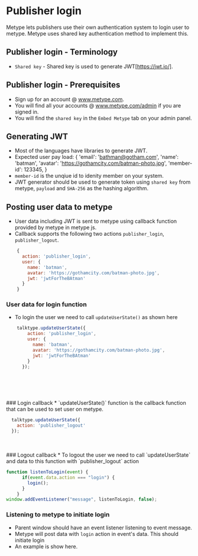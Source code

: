 # Publisher login

Metype lets publishers use their own authentication system to login user to metype. Metype uses shared key authentication method to implement this.

## Publisher login - Terminology
* `Shared key` - Shared key is used to generate JWT[https://jwt.io/].

## Publisher login - Prerequisites

* Sign up for an account @ www.metype.com.
* You will find all your accounts @ www.metype.com/admin if you are signed in.
* You will find the `shared key` in the `Embed Metype` tab on your admin panel.

## Generating JWT

* Most of the languages have libraries to generate JWT.
* Expected user pay load:
  {
    'email': 'bathman@gotham.com',
    'name': 'batman',
    'avatar': 'https://gothamcity.com/batman-photo.jpg',
    'member-id': 123345,
  }
* `member-id` is the unqiue id to idenity member on your system.
* JWT generator should be used to generate token using `shared key` from metype, `payload` and `SHA-256` as the hashing algorithm.

## Posting user data to metype
* User data including JWT is sent to metype using callback function provided by metype in metype js.
* Callback supports the following two actions `publisher_login`, `publisher_logout`.

```javascript
    {
      action: 'publisher_login',
      user: {
        name: 'batman',
        avatar: 'https://gothamcity.com/batman-photo.jpg',
        jwt: 'jwtForTheBAtman'
      }
    }
```
### User data for login function
*  To login the user we need to call `updateUserState()` as shown here

```javascript
    talktype.updateUserState({
        action: 'publisher_login',
        user: {
          name: 'batman',
          avatar: 'https://gothamcity.com/batman-photo.jpg',
          jwt: 'jwtForTheBAtman'
        }
      });
```
</br>
</br>
</br>
</br>
### Login callback
* `updateUserState()` function is the callback function that can be used to set user on metype.

```javascript
  talktype.updateUserState({
    action: 'publisher_logout'
  });
```
</br>
</br>
### Logout callback
* To logout the user we need to call `updateUserState` and data to this function with `publisher_logout` action

```javascript
function listenToLogin(event) {
      if(event.data.action === "login") {
        login();
      }
    }
window.addEventListener("message", listenToLogin, false);
```

### Listening to metype to initiate login
* Parent window should have an event listener listening to event message.
* Metype will post data with `login` action in event's data. This should initiate login
* An example is show here.
